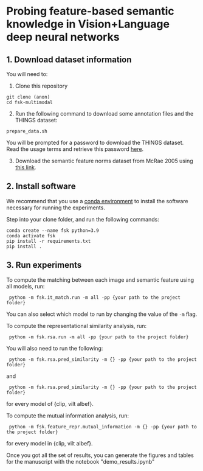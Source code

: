 # Probing feature-based semantic knowledge in Vision+Language deep neural networks

## 1. Download dataset information
You will need to:

1. Clone this repository
```
git clone (anon)
cd fsk-multimodal
```

2. Run the following command to download some annotation files and the THINGS dataset:
```
prepare_data.sh
```
You will be prompted for a password to download the THINGS dataset.
Read the usage terms and retrieve this password [here](https://osf.io/srv7t).


3. Download the semantic feature norms dataset from McRae 2005 using 
[this link](https://sites.google.com/site/kenmcraelab/norms-data).


## 2. Install software
We recommend that you use a [conda environment](https://docs.conda.io/projects/conda/en/latest/index.html) to install the software necessary for running the experiments.

Step into your clone folder, and run the following commands:
```
conda create --name fsk python=3.9
conda activate fsk
pip install -r requirements.txt
pip install .
```

## 3. Run experiments
To compute the matching between each image and semantic feature using all models, 
run:

```
 python -m fsk.it_match.run -m all -pp {your path to the project folder}
```

You can also select which model to run by changing the value of the `-m` flag.

To compute the representational similarity analysis, run:

```
 python -m fsk.rsa.run -m all -pp {your path to the project folder}
```

You will also need to run the following:

```
 python -m fsk.rsa.pred_similarity -m {} -pp {your path to the project folder}
```
and

```
 python -m fsk.rsa.pred_similarity -m {} -pp {your path to the project folder}
```
for every model of {clip, vilt albef}.


To compute the mutual information analysis, run:

```
 python -m fsk.feature_repr.mutual_information -m {} -pp {your path to the project folder}
```
for every model in {clip, vilt albef}.

Once you got all the set of results, you can generate the figures and tables 
for the manuscript with the notebook "demo_results.ipynb"